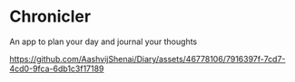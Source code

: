 # Chronicler
An app to plan your day and journal your thoughts



https://github.com/AashvijShenai/Diary/assets/46778106/7916397f-7cd7-4cd0-9fca-6db1c3f17189

